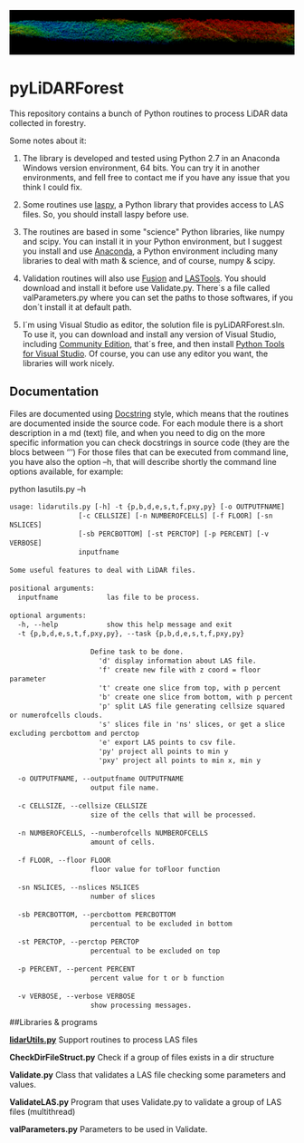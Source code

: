 ![Logo](transect1.png)


# pyLiDARForest

This repository contains a bunch of Python routines to process LiDAR data collected in forestry.

Some notes about it:

1) The library is developed and tested using Python 2.7 in an Anaconda Windows version environment, 64 bits. You can try it in another environments, and fell free to contact me if you have any issue that you think I could fix. 

2) Some routines use [laspy](https://www.visualstudio.com/en-us/features/python-vs.aspx), a Python library that provides access to LAS files. So, you should install laspy before use.

3) The routines are based in some "science" Python libraries, like numpy and scipy. You can install it in your Python environment, but I suggest you install and use [Anaconda](https://www.continuum.io/downloads), a Python environment including many libraries to deal with math & science, and of course, numpy & scipy.

4) Validation routines will also use [Fusion](http://forsys.cfr.washington.edu/fusion.html) and [LASTools](https://rapidlasso.com/lastools/). You should download and install it before use Validate.py. There´s a file called valParameters.py where you can set the paths to those softwares, if you don´t install it at default path.

5) I´m using Visual Studio as editor, the solution file is pyLiDARForest.sln. To use it, you can download and install any version of Visual Studio, including [Community Edition](https://www.visualstudio.com/en-us/products/visual-studio-community-vs.aspx), that´s free, and then install [Python Tools for Visual Studio](https://www.visualstudio.com/en-us/products/visual-studio-community-vs.aspx).
Of course, you can use any editor you want, the libraries will work nicely.
## Documentation
Files are documented using [Docstring]( https://en.wikipedia.org/wiki/Docstring) style, which means that the routines are documented inside the source code. For each module there is a short description in a md (text) file, and when you need to dig on the more specific information you can check docstrings in source code (they are the blocs between ‘’’)
For those files that can be executed from command line, you have also the option –h, that will describe shortly the command line options available, for example:

python lasutils.py –h

    usage: lidarutils.py [-h] -t {p,b,d,e,s,t,f,pxy,py} [-o OUTPUTFNAME]
                     [-c CELLSIZE] [-n NUMBEROFCELLS] [-f FLOOR] [-sn NSLICES]
                     [-sb PERCBOTTOM] [-st PERCTOP] [-p PERCENT] [-v VERBOSE]
                     inputfname

    Some useful features to deal with LiDAR files.

    positional arguments:
      inputfname            las file to be process.

    optional arguments:
      -h, --help            show this help message and exit
      -t {p,b,d,e,s,t,f,pxy,py}, --task {p,b,d,e,s,t,f,pxy,py}
                        
                        Define task to be done.
                          'd' display information about LAS file.
                          'f' create new file with z coord = floor parameter
                          't' create one slice from top, with p percent 
                          'b' create one slice from bottom, with p percent 
                          'p' split LAS file generating cellsize squared or numerofcells clouds.
                          's' slices file in 'ns' slices, or get a slice excluding percbottom and perctop
                          'e' export LAS points to csv file.
                          'py' project all points to min y
                          'pxy' project all points to min x, min y 
                                
      -o OUTPUTFNAME, --outputfname OUTPUTFNAME
                        output file name.

      -c CELLSIZE, --cellsize CELLSIZE
                        size of the cells that will be processed.

      -n NUMBEROFCELLS, --numberofcells NUMBEROFCELLS
                        amount of cells.

      -f FLOOR, --floor FLOOR
                        floor value for toFloor function

      -sn NSLICES, --nslices NSLICES
                        number of slices

      -sb PERCBOTTOM, --percbottom PERCBOTTOM
                        percentual to be excluded in bottom

      -st PERCTOP, --perctop PERCTOP
                        percentual to be excluded on top

      -p PERCENT, --percent PERCENT
                        percent value for t or b function

      -v VERBOSE, --verbose VERBOSE
                        show processing messages.

##Libraries & programs

**[lidarUtils.py](lidarutils/lidarutils.md)**
Support routines to process LAS files

**CheckDirFileStruct.py**
Check if a group of files exists in a dir structure

**Validate.py**
Class that validates a LAS file checking some parameters and values. 

**ValidateLAS.py**
Program that uses Validate.py to validate a group of LAS files (multithread)

**valParameters.py**
Parameters to be used in Validate.
